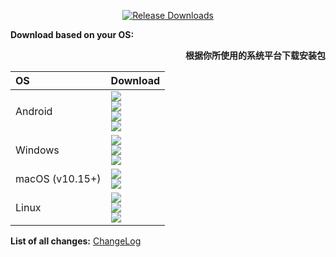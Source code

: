 <div align=center>
    
[![Release Downloads](https://img.shields.io/github/downloads/jeffid/flutter_ci/RELEASE_TAG/total?style=flat-square&logo=github)](https://img.shields.io/github/downloads/jeffid/flutter_ci/RELEASE_TAG/)

</div>

**Download based on your OS:**

<div dir="rtl">

**根据你所使用的系统平台下载安装包**

</div>



<div align=left>
<table>
    <thead align=left>
        <tr>
            <th>OS</th>
            <th>Download</th>
        </tr>
    </thead>
    <tbody align=left>
        <tr>
        <td>Android</td><td>
            <a href="https://github.com/j'e'f'fi'd/releases/download/RELEASE_TAG/flutterCi-Android-universal.apk"><img src="https://img.shields.io/badge/APK-Universal-044d29.svg?logo=android"></a><br>
            <a href="https://github.com/jeffid/flutter_ci/releases/download/RELEASE_TAG/flutterCi-Android-arm64.apk"><img src="https://img.shields.io/badge/APK-ARMv8-168039.svg?logo=android"></a><br>
            <a href="https://github.com/jeffid/flutter_ci/releases/download/RELEASE_TAG/flutterCi-Android-arm7.apk"><img src="https://img.shields.io/badge/APK-ARMv7-45bf55.svg?logo=android"></a><br>
            <a href="https://github.com/jeffid/flutter_ci/releases/download/RELEASE_TAG/flutterCi-Android-x86_64.apk"><img src="https://img.shields.io/badge/APK-x64-96ed89.svg?logo=android"></a>
        </td>
        </tr>
        <tr>
            <td>Windows</td><td>
                <a href="https://github.com/jeffid/flutter_ci/releases/download/RELEASE_TAG/flutterCi-Windows-Setup-x64.Msix"><img src="https://img.shields.io/badge/OfficialSetup-x64-0078d7.svg?logo=windows"></a><br>
                <a href="https://github.com/jeffid/flutter_ci/releases/download/RELEASE_TAG/flutterCi-Windows-Setup-x64.exe"><img src="https://img.shields.io/badge/Setup-x64-2d7d9a.svg?logo=windows"></a><br>
                <a href="https://github.com/jeffid/flutter_ci/releases/download/RELEASE_TAG/flutterCi-Windows-Portable-x64.zip"><img src="https://img.shields.io/badge/Portable-x64-67b7d1.svg?logo=windows"></a>
        </td>
        </tr>
        <tr>
            <td>macOS (v10.15+)</td>
            <td><a href="https://github.com/jeffid/flutter_ci/releases/download/RELEASE_TAG/flutterCi-MacOS.dmg"><img src="https://img.shields.io/badge/DMG-Universal-ea005e.svg?logo=apple"></a><br>
            <a href="https://github.com/jeffid/flutter_ci/releases/download/RELEASE_TAG/flutterCi-MacOS-Installer.pkg"><img src="https://img.shields.io/badge/PKG-Universal-bc544b.svg?logo=apple" /></a></a></td>
        </tr>
        <tr>
            <td>Linux</td>
            <td><a href="https://github.com/jeffid/flutter_ci/releases/download/RELEASE_TAG/flutterCi-Linux-x64.AppImage"><img src="https://img.shields.io/badge/AppImage-x64-f84e29.svg?logo=linux"> </a><br>
            <a href="https://github.com/jeffid/flutter_ci/releases/download/RELEASE_TAG/flutterCi-Debian-x64.deb"><img src="https://img.shields.io/badge/DebPackage-x64-FF9966.svg?logo=debian"> </a><br>
            <a href="https://github.com/jeffid/flutter_ci/releases/download/RELEASE_TAG/flutterCi-rpm-x64.rpm"><img src="https://img.shields.io/badge/RpmPackage-x64-F1B42F.svg?logo=redhat"> </a></td>
        </tr>
    </tbody>
</table>


</div>

<div dir="ltr">
  
**List of all changes:** [ChangeLog](https://github.com/jeffid/flutter_ci/blob/main/HISTORY.md)

</div>

